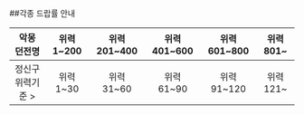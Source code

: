 ##각종 드랍률 안내

|악몽 던전명|위력 1~200|위력 201~400|위력 401~600|위력 601~800|위력 801~|
|:---:|:---:|:---:|:---:|:---:|:---:|
|정신구 위력기준 > |위력 1~30|위력 31~60|위력 61~90|위력 91~120|위력 121~|
